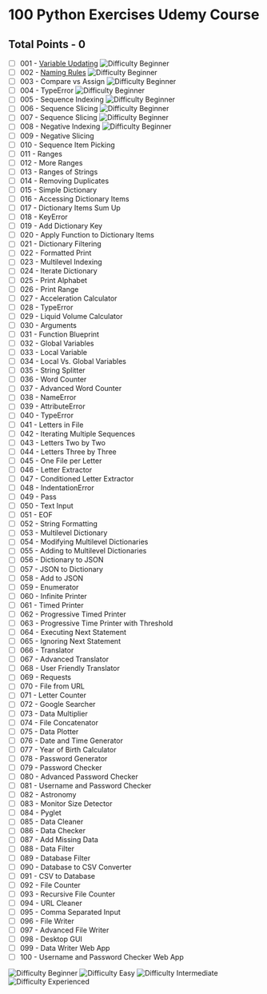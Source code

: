 # 100 Python Exercises Udemy Course
## Total Points - 0
- [ ] 001 - [Variable Updating](./exercises/beginner/exercises.py#L1) ![Difficulty Beginner](https://img.shields.io/badge/Difficulty-Beginner-GREEN.svg)
- [ ] 002 - [Naming Rules](./exercises/beginner/exercises.py#L10) ![Difficulty Beginner](https://img.shields.io/badge/Difficulty-Beginner-GREEN.svg)
- [ ] 003 - Compare vs Assign ![Difficulty Beginner](https://img.shields.io/badge/Difficulty-Beginner-GREEN.svg)
- [ ] 004 - TypeError ![Difficulty Beginner](https://img.shields.io/badge/Difficulty-Beginner-GREEN.svg)
- [ ] 005 - Sequence Indexing ![Difficulty Beginner](https://img.shields.io/badge/Difficulty-Beginner-GREEN.svg)
- [ ] 006 - Sequence Slicing ![Difficulty Beginner](https://img.shields.io/badge/Difficulty-Beginner-GREEN.svg)
- [ ] 007 - Sequence Slicing ![Difficulty Beginner](https://img.shields.io/badge/Difficulty-Beginner-GREEN.svg)
- [ ] 008 - Negative Indexing ![Difficulty Beginner](https://img.shields.io/badge/Difficulty-Beginner-GREEN.svg)
- [ ] 009 - Negative Slicing
- [ ] 010 - Sequence Item Picking
- [ ] 011 - Ranges
- [ ] 012 - More Ranges
- [ ] 013 - Ranges of Strings
- [ ] 014 - Removing Duplicates
- [ ] 015 - Simple Dictionary
- [ ] 016 - Accessing Dictionary Items
- [ ] 017 - Dictionary Items Sum Up
- [ ] 018 - KeyError
- [ ] 019 - Add Dictionary Key
- [ ] 020 - Apply Function to Dictionary Items
- [ ] 021 - Dictionary Filtering
- [ ] 022 - Formatted Print
- [ ] 023 - Multilevel Indexing
- [ ] 024 - Iterate Dictionary
- [ ] 025 - Print Alphabet
- [ ] 026 - Print Range
- [ ] 027 - Acceleration Calculator
- [ ] 028 - TypeError
- [ ] 029 - Liquid Volume Calculator
- [ ] 030 - Arguments
- [ ] 031 - Function Blueprint
- [ ] 032 - Global Variables
- [ ] 033 - Local Variable
- [ ] 034 - Local Vs. Global Variables
- [ ] 035 - String Splitter
- [ ] 036 - Word Counter
- [ ] 037 - Advanced Word Counter
- [ ] 038 - NameError
- [ ] 039 - AttributeError
- [ ] 040 - TypeError
- [ ] 041 - Letters in File
- [ ] 042 - Iterating Multiple Sequences
- [ ] 043 - Letters Two by Two
- [ ] 044 - Letters Three by Three
- [ ] 045 - One File per Letter
- [ ] 046 - Letter Extractor
- [ ] 047 - Conditioned Letter Extractor
- [ ] 048 - IndentationError
- [ ] 049 - Pass
- [ ] 050 - Text Input
- [ ] 051 - EOF
- [ ] 052 - String Formatting
- [ ] 053 - Multilevel Dictionary
- [ ] 054 - Modifying Multilevel Dictionaries
- [ ] 055 - Adding to Multilevel Dictionaries
- [ ] 056 - Dictionary to JSON
- [ ] 057 - JSON to Dictionary
- [ ] 058 - Add to JSON
- [ ] 059 - Enumerator
- [ ] 060 - Infinite Printer
- [ ] 061 - Timed Printer
- [ ] 062 - Progressive Timed Printer
- [ ] 063 - Progressive Time Printer with Threshold
- [ ] 064 - Executing Next Statement
- [ ] 065 - Ignoring Next Statement
- [ ] 066 - Translator
- [ ] 067 - Advanced Translator
- [ ] 068 - User Friendly Translator
- [ ] 069 - Requests
- [ ] 070 - File from URL
- [ ] 071 - Letter Counter
- [ ] 072 - Google Searcher
- [ ] 073 - Data Multiplier
- [ ] 074 - File Concatenator
- [ ] 075 - Data Plotter
- [ ] 076 - Date and Time Generator
- [ ] 077 - Year of Birth Calculator
- [ ] 078 - Password Generator
- [ ] 079 - Password Checker
- [ ] 080 - Advanced Password Checker
- [ ] 081 - Username and Password Checker
- [ ] 082 - Astronomy
- [ ] 083 - Monitor Size Detector
- [ ] 084 - Pyglet
- [ ] 085 - Data Cleaner
- [ ] 086 - Data Checker
- [ ] 087 - Add Missing Data
- [ ] 088 - Data Filter
- [ ] 089 - Database Filter
- [ ] 090 - Database to CSV Converter
- [ ] 091 - CSV to Database
- [ ] 092 - File Counter
- [ ] 093 - Recursive File Counter
- [ ] 094 - URL Cleaner
- [ ] 095 - Comma Separated Input
- [ ] 096 - File Writer
- [ ] 097 - Advanced File Writer
- [ ] 098 - Desktop GUI
- [ ] 099 - Data Writer Web App
- [ ] 100 - Username and Password Checker Web App

![Difficulty Beginner](https://img.shields.io/badge/Difficulty-Beginner-GREEN.svg)
![Difficulty Easy](https://img.shields.io/badge/Difficulty-Easy-Yellow.svg)
![Difficulty Intermediate](https://img.shields.io/badge/Difficulty-Intermediate-Purple.svg)
![Difficulty Experienced](https://img.shields.io/badge/Difficulty-Experienced-Red.svg)
